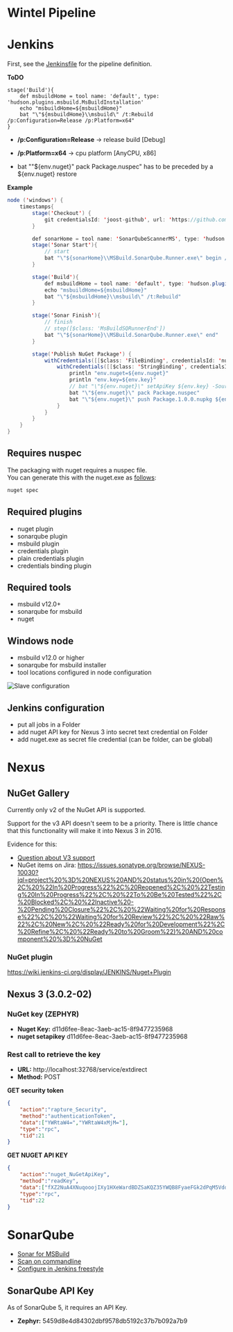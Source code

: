 # Wintel Pipeline

# Jenkins
First, see the [Jenkinsfile](Jenkinsfile) for the pipeline definition.

**ToDO**
```
stage('Build'){
    def msbuildHome = tool name: 'default', type: 'hudson.plugins.msbuild.MsBuildInstallation'
    echo "msbuildHome=${msbuildHome}"
    bat "\"${msbuildHome}\\msbuild\" /t:Rebuild /p:Configuration=Release /p:Platform=x64"
}
```
* **/p:Configuration=Release** -> release build [Debug]
* **/p:Platform=x64** -> cpu platform [AnyCPU, x86]

* bat "\"${env.nuget}\" pack Package.nuspec" has to be preceded by a ${env.nuget} restore


**Example**
```java
node ('windows') {
    timestamps{
        stage('Checkout') {
            git credentialsId: 'joost-github', url: 'https://github.com/joostvdg/c-sharp-example.git'
        }

        def sonarHome = tool name: 'SonarQubeScannerMS', type: 'hudson.plugins.sonar.MsBuildSQRunnerInstallation'
        stage('Sonar Start'){
            // start
            bat "\"${sonarHome}\\MSBuild.SonarQube.Runner.exe\" begin /key:ProjectKey /name:ProjectName /version:1.0"
        }

        stage('Build'){
            def msbuildHome = tool name: 'default', type: 'hudson.plugins.msbuild.MsBuildInstallation'
            echo "msbuildHome=${msbuildHome}"
            bat "\"${msbuildHome}\\msbuild\" /t:Rebuild"
        }

        stage('Sonar Finish'){
            // finish
            // step([$class: 'MsBuildSQRunnerEnd'])
            bat "\"${sonarHome}\\MSBuild.SonarQube.Runner.exe\" end"
        }

        stage('Publish NuGet Package') {
            withCredentials([[$class: 'FileBinding', credentialsId: 'nuget', variable: 'nuget']]) {
                withCredentials([[$class: 'StringBinding', credentialsId: 'nuget-api-key', variable: 'key']]) {
                    println "env.nuget=${env.nuget}"
                    println "env.key=${env.key}"
                    // bat "\"${env.nuget}\" setApiKey ${env.key} -Source http://localhost:32769/repository/nuget-hosted"
                    bat "\"${env.nuget}\" pack Package.nuspec"
                    bat "\"${env.nuget}\" push Package.1.0.0.nupkg ${env.key} -Source http://localhost:32769/repository/nuget-hosted"
                }
            }
        }
    }
}

```
## Requires nuspec
The packaging with nuget requires a nuspec file. <br>
You can generate this with the nuget.exe as [follows](https://docs.nuget.org/create/creating-and-publishing-a-package):
```bash
nuget spec
```

## Required plugins
* nuget plugin
* sonarqube plugin
* msbuild plugin
* credentials plugin
* plain credentials plugin
* credentials binding plugin

## Required tools
* msbuild v12.0+
* sonarqube for msbuild
* nuget

## Windows node
* msbuild v12.0 or higher
* sonarqube for msbuild installer
* tool locations configured in node configuration

![Slave configuration](docs/images/jenkins-windows-node-config.png)

## Jenkins configuration
* put all jobs in a Folder
* add nuget API key for Nexus 3 into secret text credential on Folder
* add nuget.exe as secret file credential (can be folder, can be global)

# Nexus

## NuGet Gallery
Currently only v2 of the NuGet API is supported.

Support for the v3 API doesn't seem to be a priority.
There is little chance that this functionality will make it into Nexus 3 in 2016.

Evidence for this:
* [Question about V3 support](https://issues.sonatype.org/browse/NEXUS-10159 )
* NuGet items on Jira: https://issues.sonatype.org/browse/NEXUS-10030?jql=project%20%3D%20NEXUS%20AND%20status%20in%20(Open%2C%20%22In%20Progress%22%2C%20Reopened%2C%20%22Testing%20In%20Progress%22%2C%20%22To%20Be%20Tested%22%2C%20Blocked%2C%20%22Inactive%20-%20Pending%20Closure%22%2C%20%22Waiting%20for%20Response%22%2C%20%22Waiting%20for%20Review%22%2C%20%22Raw%22%2C%20New%2C%20%22Ready%20for%20Development%22%2C%20Refine%2C%20%22Ready%20to%20Groom%22)%20AND%20component%20%3D%20NuGet

### NuGet plugin
https://wiki.jenkins-ci.org/display/JENKINS/Nuget+Plugin


## Nexus 3 (3.0.2-02)
### NuGet key (ZEPHYR)
* **Nuget Key:** d11d6fee-8eac-3aeb-ac15-8f9477235968
* **nuget setapikey** d11d6fee-8eac-3aeb-ac15-8f9477235968

### Rest call to retrieve the key
* **URL:** http://localhost:32768/service/extdirect
* **Method:** POST


**GET security token**
```json
{
    "action":"rapture_Security",
    "method":"authenticationToken",
    "data":["YWRtaW4=","YWRtaW4xMjM="],
    "type":"rpc",
    "tid":21
}
```

**GET NUGET API KEY**
```json
{
    "action":"nuget_NuGetApiKey",
    "method":"readKey",
    "data":["fXZ2NuA4XNuqooojIXy1HXeWardBDZSaKQZ35YWQB8FyaeFGk2dPqM5VddBIMZ1uTav1T1HySxKuWGPx+PdOk7JO"],
    "type":"rpc",
    "tid":22
}
```

# SonarQube
* [Sonar for MSBuild](http://docs.sonarqube.org/display/SCAN/Analyzing+with+SonarQube+Scanner+for+MSBuild)
* [Scan on commandline](http://docs.sonarqube.org/display/SCAN/From+the+Command+Line)
* [Configure in Jenkins freestyle](http://docs.sonarqube.org/display/SCAN/From+Jenkins)

## SonarQube API Key
As of SonarQube 5, it requires an API Key.
* **Zephyr:** 5459d8e4d84302dbf9578db5192c37b7b092a7b9

